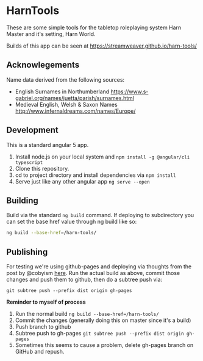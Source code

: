 # HarnTools

These are some simple tools for the tabletop roleplaying system Harn Master and it's setting, Harn World.

Builds of this app can be seen at https://streamweaver.github.io/harn-tools/

## Acknowlegements

Name data derived from the following sources:
* English Surnames in Northumberland https://www.s-gabriel.org/names/juetta/parish/surnames.html 
* Medieval English, Welsh & Saxon Names http://www.infernaldreams.com/names/Europe/


## Development
This is a standard angular 5 app. 

1. Install node.js on your local system and `npm install -g @angular/cli typescript`
1. Clone this repository.
1. cd to project directory and install dependencies via `npm install`
1. Serve just like any other angular app `ng serve --open`

## Building

Build via the standard `ng build` command. If deploying to subdirectory you can set the base href value through ng build like so:
```bash
ng build --base-href=/harn-tools/
```

## Publishing

For testing we're using github-pages and deploying via thoughts from the post by @cobyism [here](https://gist.github.com/cobyism/4730490).  Run the actual build as above, commit those changes and push them to github, then do a subtree push via:
```
git subtree push --prefix dist origin gh-pages
```

**Reminder to myself of process**
1. Run the normal build `ng build --base-href=/harn-tools/`
1. Commit the changes (generally doing this on master since it's a build)
1. Push branch to github
1. Subtree push to gh-pages `git subtree push --prefix dist origin gh-pages`
1. Sometimes this seems to cause a problem, delete gh-pages branch on GitHub and repush.
